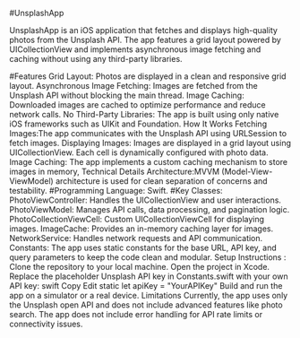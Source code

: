 #UnsplashApp

UnsplashApp is an iOS application that fetches and displays high-quality photos from the Unsplash API. The app features a grid layout powered by UICollectionView and implements asynchronous image fetching and caching without using any third-party libraries.


#Features
 Grid Layout: Photos are displayed in a clean and responsive grid layout.
Asynchronous Image Fetching: Images are fetched from the Unsplash API without blocking the main thread. 
Image Caching: Downloaded images are cached to optimize performance and reduce network calls.
No Third-Party Libraries: The app is built using only native iOS frameworks such as UIKit and Foundation.
How It Works
 Fetching Images:The app communicates with the Unsplash API using URLSession to fetch images.
 Displaying Images:
Images are displayed in a grid layout using UICollectionView.
Each cell is dynamically configured with photo data.
Image Caching:
The app implements a custom caching mechanism to store images in memory,
 Technical Details 
Architecture:MVVM (Model-View-ViewModel) architecture is used for clean separation of concerns and testability.
#Programming Language: Swift.
#Key Classes:
PhotoViewController: Handles the UICollectionView and user interactions.
PhotoViewModel: Manages API calls, data processing, and pagination logic.
PhotoCollectionViewCell: Custom UICollectionViewCell for displaying images.
ImageCache: Provides an in-memory caching layer for images.
NetworkService: Handles network requests and API communication.
Constants:
The app uses static constants for the base URL, API key, and query parameters to keep the code clean and modular.
Setup Instructions :
Clone the repository to your local machine.
Open the project in Xcode.
Replace the placeholder Unsplash API key in Constants.swift with your own API key:
swift Copy Edit static let apiKey = "YourAPIKey" 
Build and run the app on a simulator or a real device.
Limitations 
Currently, the app uses only the Unsplash open API and does not include advanced features like photo search.
The app does not include error handling for API rate limits or connectivity issues.
